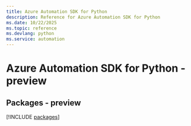 ```yaml
---
title: Azure Automation SDK for Python
description: Reference for Azure Automation SDK for Python
ms.date: 10/22/2025
ms.topic: reference
ms.devlang: python
ms.service: automation
---
```

# Azure Automation SDK for Python - preview
## Packages - preview
[!INCLUDE [packages](automation-index.md)]